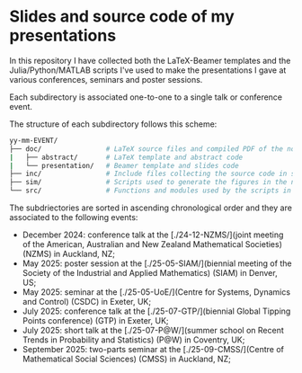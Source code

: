 # Slides and source code of my presentations 

In this repository I have collected both the LaTeX-Beamer templates and the Julia/Python/MATLAB scripts I've used to make the presentations I gave at various conferences, seminars and poster sessions.

Each subdirectory is associated one-to-one to a single talk or conference event.

The structure of each subdirectory follows this scheme:

```bash
yy-mm-EVENT/
├── doc/                # LaTeX source files and compiled PDF of the notes
|   ├── abstract/       # LaTeX template and abstract code 
|   └── presentation/   # Beamer template and slides code 
├── inc/                # Include files collecting the source code in src/ 
├── sim/                # Scripts used to generate the figures in the notes
└── src/                # Functions and modules used by the scripts in sim/ 
```

The subdriectories are sorted in ascending chronological order and they are associated to the following events:
- December 2024: conference talk at the [./24-12-NZMS/](joint meeting of the American, Australian and New Zealand Mathematical Societies) (NZMS) in Auckland, NZ;
- May 2025: poster session at the [./25-05-SIAM/](biennial meeting of the Society of the Industrial and Applied Mathematics) (SIAM) in Denver, US;
- May 2025: seminar at the [./25-05-UoE/](Centre for Systems, Dynamics and Control) (CSDC) in Exeter, UK;
- July 2025: conference talk at the [./25-07-GTP/](biennial Global Tipping Points conference) (GTP) in Exeter, UK;
- July 2025: short talk at the [./25-07-P@W/](summer school on Recent Trends in Probability and Statistics) (P@W) in Coventry, UK;
- September 2025: two-parts seminar at the [./25-09-CMSS/](Centre of Mathematical Social Sciences) (CMSS) in Auckland, NZ;
